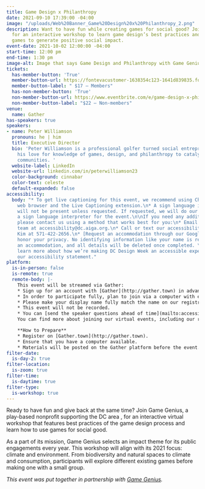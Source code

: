 ```yaml
---
title: Game Design x Philanthropy
date: 2021-09-10 17:39:00 -04:00
image: "/uploads/Web%20Banner_Game%20Design%20x%20Philanthropy_2.png"
description: Want to have fun while creating games for social good? Join Game Genius
  for an interactive workshop to learn game design’s best practices and how to use
  games to generate positive social impact.
event-date: 2021-10-02 12:00:00 -04:00
start-time: 12:00 pm
end-time: 1:30 pm
image-alt: Image that says Game Design and Philanthropy with Game Genius.
tickets:
  has-member-button: 'True'
  member-button-url: https://fontevacustomer-1638354c123-1641d839835.force.com/services/oauth2/authorize?client_id=3MVG9nthuDc9owbcOq7_07W.HriOQQPWTbMkrpOla.ajDQlTHf4_uby_mhwylcX.mJBU2O2SppTiZMS0J_HJd&response_type=code&redirect_uri=https://ikit.aiga.org/ikit_national_util/ikit-national-util-sso-redirect/&state=https%3A%2F%2Fdc.aiga.org%2F%3Fpost_type%3Dikit_event%26p%3D447801%26redirect_source%3Deventbrite_register
  member-button-label: " $17 — Members"
  has-non-member-button: 'True'
  non-member-button-url: https://www.eventbrite.com/e/game-design-x-philanthropy-tickets-170371616090
  non-member-button-label: "$22 — Non-members"
venue:
  name: Gather
has-speakers: true
speakers:
- name: Peter Williamson
  pronouns: he | him
  title: Executive Director
  bio: 'Peter Williamson is a professional golfer turned social entrepreneur who uses
    his love for knowledge of games, design, and philanthropy to catalyze change in
    communities. '
  website-label: LinkedIn
  website-url: linkedin.com/in/peterwilliamson23
  color-background: cinnabar
  color-text: celeste
  default-expanded: false
accessibility:
  body: "* To get live captioning for this event, we recommend using Chrome as the
    web browser and the Live Captioning extension.\n* A sign language interpreter
    will not be present unless requested. If requested, we will do our best to employ
    a sign language interpreter for the event.\n\nIf you need any additional accommodations,
    please contact us using a method that works best for you:\n* Email our accessibility
    team at accessibility@dc.aiga.org.\n* Call or text our accessibility lead Josh
    Kim at 571-422-2656.\n* [Request an accommodation through our Google Form.](https://forms.gle/VTys8LzewYs2isUm7)\n\nWe
    honor your privacy. No identifying information like your name is required to request
    an accommodation, and all details will be deleted once completed. \n\nYou can
    learn more about how we’re making DC Design Week an accessible experience by visiting
    our accessibility statement."
platform:
  is-in-person: false
  is-remote: true
  remote-body: |-
    This event will be streamed via Gather:
    * Sign up for an account with [Gather](http://gather.town) in advance of the event.
    * In order to participate fully, plan to join via a computer with enough bandwidth to support viewing video.
    * Please make your display name fully match the name on our registration list in order to ensure only those who have registered for the event are able to attend — and to create space for intimate conversations.
    * This event will not be recorded.
    * You can [send the speaker questions ahead of time](mailto:accessibility@dc.aiga.org) which may be answered during the event or ask questions live during the event through the chat or by speaking off mute during the Q&A portion of the event.
    You can find more about joining our virtual events, including our refund policy, in our [FAQs](https://dcdesignweek.org/faqs/) and help with [troubleshooting Gather on their support page](https://support.gather.town/help).

    **How to Prepare**
    * Register on [Gather.town](http://gather.town).
    * Ensure that you have a computer available.
    * Materials will be posted on the Gather platform before the event.
filter-date:
  is-day-2: true
filter-location:
  is-zoom: true
filter-time:
  is-daytime: true
filter-type:
  is-workshop: true
---
```


Ready to have fun and give back at the same time? Join Game Genius, a play-based nonprofit supporting the DC area , for an interactive virtual workshop that features best practices of  the game design process and learn  how to use games for social good.

As a part of its mission, Game Genius selects an impact theme for its public engagements every year. This workshop will align with its  2021 focus: climate and environment. From biodiversity and natural spaces to climate and consumption, participants will explore different existing games before making one with a small group.


*This event was put together in partnership with [Game Genius](https://www.gamegenius.org/).*
